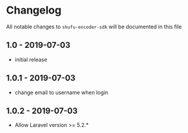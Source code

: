 # Changelog

All notable changes to `shufu-encoder-sdk` will be documented in this file

## 1.0 - 2019-07-03

- initial release

## 1.0.1 - 2019-07-03

- change email to username when login

## 1.0.2 - 2019-07-03

- Allow Laravel version >= 5.2.*